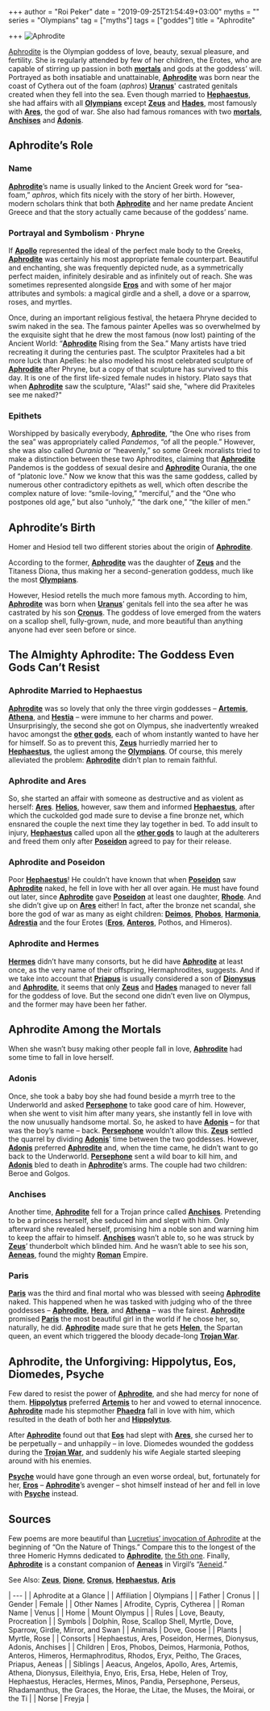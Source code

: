 +++
author = "Roi Peker"
date = "2019-09-25T21:54:49+03:00"
myths = ""
series = "Olympians"
tag = ["myths"]
tags = ["goddes"]
title = "Aphrodite"

+++
![Aphrodite](https://www.greekmythology.com/images/mythology/aphrodite_9.jpg)

[Aphrodite](https://www.greekmythology.com/Olympians/Aphrodite/aphrodite.html "Aphrodite") is the Olympian goddess of love, beauty, sexual pleasure, and fertility. She is regularly attended by few of her children, the Erotes, who are capable of stirring up passion in both [**mortals**](https://www.greekmythology.com/Myths/Mortals/mortals.html "Mortals") and gods at the goddess’ will. Portrayed as both insatiable and unattainable, [**Aphrodite**](https://www.greekmythology.com/Olympians/Aphrodite/aphrodite.html "Aphrodite") was born near the coast of Cythera out of the foam (_aphros_) [**Uranus**](https://www.greekmythology.com/Other_Gods/Uranus/uranus.html "Uranus")' castrated genitals created when they fell into the sea. Even though married to [**Hephaestus**](https://www.greekmythology.com/Olympians/Hephaestus/hephaestus.html "Hephaestus"), she had affairs with all [**Olympians**](https://www.greekmythology.com/Olympians/olympians.html "Olympians") except [**Zeus**](https://www.greekmythology.com/Olympians/Zeus/zeus.html "Zeus") and [**Hades**](https://www.greekmythology.com/Olympians/Hades/hades.html "Hades"), most famously with [**Ares**](https://www.greekmythology.com/Olympians/Aris/aris.html "Ares"), the god of war. She also had famous romances with two [**mortals**](https://www.greekmythology.com/Myths/Mortals/mortals.html "Mortals"), [**Anchises**](https://www.greekmythology.com/Myths/Mortals/Anchises/anchises.html "Anchises") and [**Adonis**](https://www.greekmythology.com/Other_Gods/Minor_Gods/Adonis/adonis.html "Adonis").

## **Aphrodite’s Role**

### **Name**

[**Aphrodite**](https://www.greekmythology.com/Olympians/Aphrodite/aphrodite.html "Aphrodite")’s name is usually linked to the Ancient Greek word for “sea-foam,” _aphros_, which fits nicely with the story of her birth. However, modern scholars think that both [**Aphrodite**](https://www.greekmythology.com/Olympians/Aphrodite/aphrodite.html "Aphrodite") and her name predate Ancient Greece and that the story actually came because of the goddess’ name.

### **Portrayal and Symbolism · Phryne**

If [**Apollo**](https://www.greekmythology.com/Olympians/Apollo/apollo.html "Apollo") represented the ideal of the perfect male body to the Greeks, [**Aphrodite**](https://www.greekmythology.com/Olympians/Aphrodite/aphrodite.html "Aphrodite") was certainly his most appropriate female counterpart. Beautiful and enchanting, she was frequently depicted nude, as a symmetrically perfect maiden, infinitely desirable and as infinitely out of reach. She was sometimes represented alongside [**Eros**](https://www.greekmythology.com/Other_Gods/Eros/eros.html "Eros") and with some of her major attributes and symbols: a magical girdle and a shell, a dove or a sparrow, roses, and myrtles.

Once, during an important religious festival, the hetaera Phryne decided to swim naked in the sea. The famous painter Apelles was so overwhelmed by the exquisite sight that he drew the most famous (now lost) painting of the Ancient World: “[**Aphrodite**](https://www.greekmythology.com/Olympians/Aphrodite/aphrodite.html "Aphrodite") Rising from the Sea.” Many artists have tried recreating it during the centuries past. The sculptor Praxiteles had a bit more luck than Apelles: he also modeled his most celebrated sculpture of [**Aphrodite**](https://www.greekmythology.com/Olympians/Aphrodite/aphrodite.html "Aphrodite") after Phryne, but a copy of that sculpture has survived to this day. It is one of the first life-sized female nudes in history. Plato says that when [**Aphrodite**](https://www.greekmythology.com/Olympians/Aphrodite/aphrodite.html "Aphrodite") saw the sculpture, "Alas!" said she, "where did Praxiteles see me naked?"

### **Epithets**

Worshipped by basically everybody, [**Aphrodite**](https://www.greekmythology.com/Olympians/Aphrodite/aphrodite.html "Aphrodite"), “the One who rises from the sea” was appropriately called _Pandemos_, “of all the people.” However, she was also called _Ourania_ or “heavenly,” so some Greek moralists tried to make a distinction between these two Aphrodites, claiming that [**Aphrodite**](https://www.greekmythology.com/Olympians/Aphrodite/aphrodite.html "Aphrodite") Pandemos is the goddess of sexual desire and [**Aphrodite**](https://www.greekmythology.com/Olympians/Aphrodite/aphrodite.html "Aphrodite") Ourania, the one of “platonic love.” Now we know that this was the same goddess, called by numerous other contradictory epithets as well, which often describe the complex nature of love: “smile-loving,” “merciful,” and the “One who postpones old age,” but also “unholy,” “the dark one,” “the killer of men.”

## **Aphrodite’s Birth**

Homer and Hesiod tell two different stories about the origin of [**Aphrodite**](https://www.greekmythology.com/Olympians/Aphrodite/aphrodite.html "Aphrodite").

According to the former, [**Aphrodite**](https://www.greekmythology.com/Olympians/Aphrodite/aphrodite.html "Aphrodite") was the daughter of [**Zeus**](https://www.greekmythology.com/Olympians/Zeus/zeus.html "Zeus") and the Titaness Diona, thus making her a second-generation goddess, much like the most [**Olympians**](https://www.greekmythology.com/Olympians/olympians.html "Olympians").

However, Hesiod retells the much more famous myth. According to him, [**Aphrodite**](https://www.greekmythology.com/Olympians/Aphrodite/aphrodite.html "Aphrodite") was born when [**Uranus**](https://www.greekmythology.com/Other_Gods/Uranus/uranus.html "Uranus")’ genitals fell into the sea after he was castrated by his son [**Cronus**](https://www.greekmythology.com/Titans/Cronus/cronus.html "Cronus"). The goddess of love emerged from the waters on a scallop shell, fully-grown, nude, and more beautiful than anything anyone had ever seen before or since.

## **The Almighty Aphrodite: The Goddess Even Gods Can’t Resist**

### **Aphrodite Married to Hephaestus**

[**Aphrodite**](https://www.greekmythology.com/Olympians/Aphrodite/aphrodite.html "Aphrodite") was so lovely that only the three virgin goddesses – [**Artemis**](https://www.greekmythology.com/Olympians/Artemis/artemis.html "Artemis"), [**Athena**](https://www.greekmythology.com/Olympians/Athena/athena.html "Athena"), and [**Hestia**](https://www.greekmythology.com/Olympians/Hestia/hestia.html "Hestia") – were immune to her charms and power. Unsurprisingly, the second she got on Olympus, she inadvertently wreaked havoc amongst the [**other gods**](https://www.greekmythology.com/Other_Gods/other_gods.html "Other Gods"), each of whom instantly wanted to have her for himself. So as to prevent this, [**Zeus**](https://www.greekmythology.com/Olympians/Zeus/zeus.html "Zeus") hurriedly married her to [**Hephaestus**](https://www.greekmythology.com/Olympians/Hephaestus/hephaestus.html "Hephaestus"), the ugliest among the [**Olympians**](https://www.greekmythology.com/Olympians/olympians.html "Olympians"). Of course, this merely alleviated the problem: [**Aphrodite**](https://www.greekmythology.com/Olympians/Aphrodite/aphrodite.html "Aphrodite") didn’t plan to remain faithful.

### **Aphrodite and Ares**

So, she started an affair with someone as destructive and as violent as herself: [**Ares**](https://www.greekmythology.com/Olympians/Aris/aris.html "Ares"). [**Helios**](https://www.greekmythology.com/Other_Gods/Helios/helios.html "Helios"), however, saw them and informed [**Hephaestus**](https://www.greekmythology.com/Olympians/Hephaestus/hephaestus.html "Hephaestus"), after which the cuckolded god made sure to devise a fine bronze net, which ensnared the couple the next time they lay together in bed. To add insult to injury, [**Hephaestus**](https://www.greekmythology.com/Olympians/Hephaestus/hephaestus.html "Hephaestus") called upon all the [**other gods**](https://www.greekmythology.com/Other_Gods/other_gods.html "Other Gods") to laugh at the adulterers and freed them only after [**Poseidon**](https://www.greekmythology.com/Olympians/Poseidon/poseidon.html "Poseidon") agreed to pay for their release.

### **Aphrodite and Poseidon**

Poor [**Hephaestus**](https://www.greekmythology.com/Olympians/Hephaestus/hephaestus.html "Hephaestus")! He couldn’t have known that when [**Poseidon**](https://www.greekmythology.com/Olympians/Poseidon/poseidon.html "Poseidon") saw [**Aphrodite**](https://www.greekmythology.com/Olympians/Aphrodite/aphrodite.html "Aphrodite") naked, he fell in love with her all over again. He must have found out later, since [**Aphrodite**](https://www.greekmythology.com/Olympians/Aphrodite/aphrodite.html "Aphrodite") gave [**Poseidon**](https://www.greekmythology.com/Olympians/Poseidon/poseidon.html "Poseidon") at least one daughter, [**Rhode**](https://www.greekmythology.com/Other_Gods/Minor_Gods/Rhode/rhode.html "Rhode"). And she didn’t give up on [**Ares**](https://www.greekmythology.com/Olympians/Aris/aris.html "Ares") either! In fact, after the bronze net scandal, she bore the god of war as many as eight children: [**Deimos**](https://www.greekmythology.com/Other_Gods/Deimos/deimos.html "Deimos"), [**Phobos**](https://www.greekmythology.com/Other_Gods/Phobos/phobos.html "Phobos"), [**Harmonia**](https://www.greekmythology.com/Other_Gods/Harmonia/harmonia.html "Harmonia"), [**Adrestia**](https://www.greekmythology.com/Other_Gods/Minor_Gods/Adrestia/adrestia.html "Adrestia") and the four Erotes ([**Eros**](https://www.greekmythology.com/Other_Gods/Eros/eros.html "Eros"), [**Anteros**](https://www.greekmythology.com/Other_Gods/Minor_Gods/Anteros/anteros.html "Anteros"), Pothos, and Himeros).

### **Aphrodite and Hermes**

[**Hermes**](https://www.greekmythology.com/Olympians/Hermes/hermes.html "Hermes") didn’t have many consorts, but he did have [**Aphrodite**](https://www.greekmythology.com/Olympians/Aphrodite/aphrodite.html "Aphrodite") at least once, as the very name of their offspring, Hermaphrodites, suggests. And if we take into account that [**Priapus**](https://www.greekmythology.com/Other_Gods/Minor_Gods/Priapus/priapus.html "Priapus") is usually considered a son of [**Dionysus**](https://www.greekmythology.com/Other_Gods/Dionysus/dionysus.html "Dionysus") and [**Aphrodite**](https://www.greekmythology.com/Olympians/Aphrodite/aphrodite.html "Aphrodite"), it seems that only [**Zeus**](https://www.greekmythology.com/Olympians/Zeus/zeus.html "Zeus") and [**Hades**](https://www.greekmythology.com/Olympians/Hades/hades.html "Hades") managed to never fall for the goddess of love. But the second one didn’t even live on Olympus, and the former may have been her father.

## **Aphrodite Among the Mortals**

When she wasn’t busy making other people fall in love, [**Aphrodite**](https://www.greekmythology.com/Olympians/Aphrodite/aphrodite.html "Aphrodite") had some time to fall in love herself.

### **Adonis**

Once, she took a baby boy she had found beside a myrrh tree to the Underworld and asked [**Persephone**](https://www.greekmythology.com/Other_Gods/Persephone/persephone.html "Persephone") to take good care of him. However, when she went to visit him after many years, she instantly fell in love with the now unusually handsome mortal. So, he asked to have [**Adonis**](https://www.greekmythology.com/Other_Gods/Minor_Gods/Adonis/adonis.html "Adonis") – for that was the boy’s name – back. [**Persephone**](https://www.greekmythology.com/Other_Gods/Persephone/persephone.html "Persephone") wouldn’t allow this. [**Zeus**](https://www.greekmythology.com/Olympians/Zeus/zeus.html "Zeus") settled the quarrel by dividing [**Adonis**](https://www.greekmythology.com/Other_Gods/Minor_Gods/Adonis/adonis.html "Adonis")’ time between the two goddesses. However, [**Adonis**](https://www.greekmythology.com/Other_Gods/Minor_Gods/Adonis/adonis.html "Adonis") preferred [**Aphrodite**](https://www.greekmythology.com/Olympians/Aphrodite/aphrodite.html "Aphrodite") and, when the time came, he didn’t want to go back to the Underworld. [**Persephone**](https://www.greekmythology.com/Other_Gods/Persephone/persephone.html "Persephone") sent a wild boar to kill him, and [**Adonis**](https://www.greekmythology.com/Other_Gods/Minor_Gods/Adonis/adonis.html "Adonis") bled to death in [**Aphrodite**](https://www.greekmythology.com/Olympians/Aphrodite/aphrodite.html "Aphrodite")’s arms. The couple had two children: Beroe and Golgos.

### **Anchises**

Another time, [**Aphrodite**](https://www.greekmythology.com/Olympians/Aphrodite/aphrodite.html "Aphrodite") fell for a Trojan prince called [**Anchises**](https://www.greekmythology.com/Myths/Mortals/Anchises/anchises.html "Anchises"). Pretending to be a princess herself, she seduced him and slept with him. Only afterward she revealed herself, promising him a noble son and warning him to keep the affair to himself. [**Anchises**](https://www.greekmythology.com/Myths/Mortals/Anchises/anchises.html "Anchises") wasn’t able to, so he was struck by [**Zeus**](https://www.greekmythology.com/Olympians/Zeus/zeus.html "Zeus")’ thunderbolt which blinded him. And he wasn’t able to see his son, [**Aeneas**](https://www.greekmythology.com/Myths/Heroes/Aeneas/aeneas.html "Aeneas"), found the mighty [**Roman**](https://www.greekmythology.com/Myths/Roman/roman.html "Roman") Empire.

### **Paris**

[**Paris**](https://www.greekmythology.com/Myths/Mortals/Paris/paris.html "Paris") was the third and final mortal who was blessed with seeing [**Aphrodite**](https://www.greekmythology.com/Olympians/Aphrodite/aphrodite.html "Aphrodite") naked. This happened when he was tasked with judging who of the three goddesses – [**Aphrodite**](https://www.greekmythology.com/Olympians/Aphrodite/aphrodite.html "Aphrodite"), [**Hera**](https://www.greekmythology.com/Olympians/Hera/hera.html "Hera"), and [**Athena**](https://www.greekmythology.com/Olympians/Athena/athena.html "Athena") – was the fairest. [**Aphrodite**](https://www.greekmythology.com/Olympians/Aphrodite/aphrodite.html "Aphrodite") promised [**Paris**](https://www.greekmythology.com/Myths/Mortals/Paris/paris.html "Paris") the most beautiful girl in the world if he chose her, so, naturally, he did. [**Aphrodite**](https://www.greekmythology.com/Olympians/Aphrodite/aphrodite.html "Aphrodite") made sure that he gets [**Helen**](https://www.greekmythology.com/Myths/Mortals/Helen/helen.html "Helen"), the Spartan queen, an event which triggered the bloody decade-long [**Trojan War**](https://www.greekmythology.com/Myths/The_Myths/Trojan_War/trojan_war.html "Trojan War").

## **Aphrodite, the Unforgiving: Hippolytus, Eos, Diomedes, Psyche**

Few dared to resist the power of [**Aphrodite**](https://www.greekmythology.com/Olympians/Aphrodite/aphrodite.html "Aphrodite"), and she had mercy for none of them. [**Hippolytus**](https://www.greekmythology.com/Myths/Mortals/Hippolytus/hippolytus.html "Hippolytus") preferred [**Artemis**](https://www.greekmythology.com/Olympians/Artemis/artemis.html "Artemis") to her and vowed to eternal innocence. [**Aphrodite**](https://www.greekmythology.com/Olympians/Aphrodite/aphrodite.html "Aphrodite") made his stepmother [**Phaedra**](https://www.greekmythology.com/Myths/Mortals/Phaedra/phaedra.html "Phaedra") fall in love with him, which resulted in the death of both her and [**Hippolytus**](https://www.greekmythology.com/Myths/Mortals/Hippolytus/hippolytus.html "Hippolytus").

After [**Aphrodite**](https://www.greekmythology.com/Olympians/Aphrodite/aphrodite.html "Aphrodite") found out that [**Eos**](https://www.greekmythology.com/Titans/Eos/eos.html "Eos") had slept with [**Ares**](https://www.greekmythology.com/Olympians/Aris/aris.html "Ares"), she cursed her to be perpetually – and unhappily – in love. Diomedes wounded the goddess during the [**Trojan War**](https://www.greekmythology.com/Myths/The_Myths/Trojan_War/trojan_war.html "Trojan War"), and suddenly his wife Aegiale started sleeping around with his enemies.

[**Psyche**](https://www.greekmythology.com/Other_Gods/Minor_Gods/Psyche/psyche.html "Psyche") would have gone through an even worse ordeal, but, fortunately for her, [**Eros**](https://www.greekmythology.com/Other_Gods/Eros/eros.html "Eros") – [**Aphrodite**](https://www.greekmythology.com/Olympians/Aphrodite/aphrodite.html "Aphrodite")’s avenger – shot himself instead of her and fell in love with [**Psyche**](https://www.greekmythology.com/Other_Gods/Minor_Gods/Psyche/psyche.html "Psyche") instead.

## **Sources**

Few poems are more beautiful than [Lucretius’ invocation of Aphrodite](https://www.gutenberg.org/files/785/785-h/785-h.htm#link2H_4_0001) at the beginning of “On the Nature of Things.” Compare this to the longest of the three Homeric Hymns dedicated to [**Aphrodite**](https://www.greekmythology.com/Olympians/Aphrodite/aphrodite.html "Aphrodite"), [the 5th one](http://www.perseus.tufts.edu/hopper/text?doc=HH%205). Finally, [**Aphrodite**](https://www.greekmythology.com/Olympians/Aphrodite/aphrodite.html "Aphrodite") is a constant companion of [**Aeneas**](https://www.greekmythology.com/Myths/Heroes/Aeneas/aeneas.html "Aeneas") in Virgil’s “[Aeneid](http://www.perseus.tufts.edu/hopper/text?doc=Verg.+A.+1.1).”

See Also: [**Zeus**](https://www.greekmythology.com/Olympians/Zeus/zeus.html "Zeus"), [**Dione**](https://www.greekmythology.com/Titans/Dione/dione.html "Dione"), [**Cronus**](https://www.greekmythology.com/Titans/Cronus/cronus.html "Cronus"), [**Hephaestus**](https://www.greekmythology.com/Olympians/Hephaestus/hephaestus.html "Hephaestus"), [**Aris**](https://www.greekmythology.com/Olympians/Aris/aris.html "Ares")

| --- |
| Aphrodite at a Glance |
| Affiliation | Olympians |
| Father | Cronus |
| Gender | Female |
| Other Names | Afrodite, Cypris, Cytherea |
| Roman Name | Venus |
| Home | Mount Olympus |
| Rules | Love, Beauty, Procreation |
| Symbols | Dolphin, Rose, Scallop Shell, Myrtle, Dove, Sparrow, Girdle, Mirror, and Swan |
| Animals | Dove, Goose |
| Plants | Myrtle, Rose |
| Consorts | Hephaestus, Ares, Poseidon, Hermes, Dionysus, Adonis, Anchises |
| Children | Eros, Phobos, Deimos, Harmonia, Pothos, Anteros, Himeros, Hermaphroditus, Rhodos, Eryx, Peitho, The Graces, Priapus, Aeneas |
| Siblings | Aeacus, Angelos, Apollo, Ares, Artemis, Athena, Dionysus, Eileithyia, Enyo, Eris, Ersa, Hebe, Helen of Troy, Hephaestus, Heracles, Hermes, Minos, Pandia, Persephone, Perseus, Rhadamanthus, the Graces, the Horae, the Litae, the Muses, the Moirai, or the Ti |
| Norse | Freyja |
